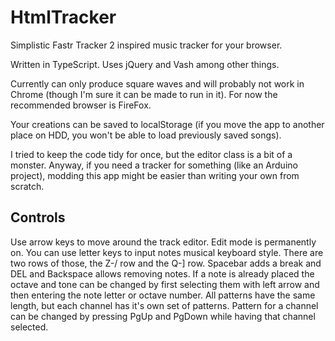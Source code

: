# HtmlTracker
Simplistic Fastr Tracker 2 inspired music tracker for your browser.

Written in TypeScript. Uses jQuery and Vash among other things.

Currently can only produce square waves and will probably not work in Chrome (though I'm sure it can be made to run in it). For now the recommended browser is FireFox.

Your creations can be saved to localStorage (if you move the app to another place on HDD, you won't be able to load previously saved songs).

I tried to keep the code tidy for once, but the editor class is a bit of a monster. Anyway, if you need a tracker for something (like an Arduino project), modding this app might be easier than writing your own from scratch.

<h2>Controls</h2>
Use arrow keys to move around the track editor. Edit mode is permanently on. You can use letter keys to input notes musical keyboard style. There are two rows of those, the Z-/ row and the Q-] row. Spacebar adds a break and DEL and Backspace allows removing notes. If a note is already placed the octave and tone can be changed by first selecting them with left arrow and then entering the note letter or octave number. All patterns have the same length, but each channel has it's own set of patterns. Pattern for a channel can be changed by pressing PgUp and PgDown while having that channel selected.
